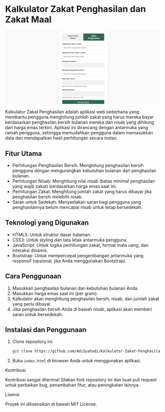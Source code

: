 
#  Kalkulator Zakat Penghasilan dan Zakat Maal

![Kalkulator-Zakat-Penghasilan](zakat.jpg)

Kalkulator Zakat Penghasilan adalah aplikasi web sederhana yang membantu pengguna menghitung jumlah zakat yang harus mereka bayar berdasarkan penghasilan bersih bulanan mereka dan nisab yang dihitung dari harga emas terkini. Aplikasi ini dirancang dengan antarmuka yang ramah pengguna, sehingga memudahkan pengguna dalam memasukkan data dan mendapatkan hasil perhitungan secara instan.

## Fitur Utama

- Perhitungan Penghasilan Bersih: Menghitung penghasilan bersih pengguna dengan mengurangkan kebutuhan bulanan dari penghasilan bulanan.
- Perhitungan Nisab: Menghitung nilai nisab (batas minimal penghasilan yang wajib zakat) berdasarkan harga emas saat ini.
- Perhitungan Zakat: Menghitung jumlah zakat yang harus dibayar jika penghasilan bersih melebihi nisab.
- Saran untuk Sedekah: Menyediakan saran bagi pengguna yang penghasilannya belum mencapai nisab untuk tetap bersedekah.

## Teknologi yang Digunakan

- HTML5: Untuk struktur dasar halaman.
- CSS3: Untuk styling dan tata letak antarmuka pengguna.
- JavaScript: Untuk logika perhitungan zakat, format mata uang, dan interaksi dinamis.
- Bootstrap: Untuk mempercepat pengembangan antarmuka yang responsif (opsional, jika Anda menggunakan Bootstrap).

## Cara Penggunaan

1. Masukkan penghasilan bulanan dan kebutuhan bulanan Anda.
2. Masukkan harga emas saat ini (per gram).
3. Kalkulator akan menghitung penghasilan bersih, nisab, dan jumlah zakat yang perlu dibayar.
4. Jika penghasilan bersih Anda di bawah nisab, aplikasi akan memberi saran untuk bersedekah.

## Instalasi dan Penggunaan

1. Clone repository ini:
    ```bash
    git clone https://github.com/AdiSyahadi/Kalkulator-Zakat-Penghasilan.git
    ```
2. Buka `index.html` di browser Anda untuk menggunakan aplikasi.

Kontribusi

Kontribusi sangat diterima! Silakan fork repository ini dan buat pull request untuk perbaikan bug, penambahan fitur, atau peningkatan lainnya.

Lisensi

Proyek ini dilisensikan di bawah MIT License.
